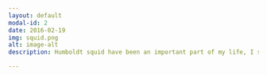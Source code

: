 ```yaml
---
layout: default
modal-id: 2
date: 2016-02-19
img: squid.png
alt: image-alt
description: Humboldt squid have been an important part of my life, I studied them for my PhD thesis and I met my husband <a href="https://mrlowndes.com/portfolio/light-in-the-deep-ocean/"> making a film about them</a>. In grad school I co-pioneered a program called 'Squids4Kids', taking squids to classrooms and teaching about marine science through topics relevant to big, open-water squid. My work has been featured in many news outlets, including the <a href="http://www.bbc.com/news/science-environment-17117200">BBC</a>, <a href="http://http://www.ammonite.co.uk/news/hunt-for-the-giant-squid/">National Geographic</a>, <a href="https://www.newscientist.com/article/mg22730380-600-magical-morphing-jumbo-squid-are-taking-over-the-eastern-pacific/?utm_source=NSNS&utm_medium=SOC&utm_campaign=hoot&cmpid=SOC%7CNSNS%7C2015-GLOBAL-hoot">New Scientist</a>, <a href="http://www.nature.com/news/squid-can-fly-to-save-energy-1.10060">Nature News</a>, and a book called <a href="http://www.goodreads.com/book/show/10093081-kraken">Kraken</a>.

---
```

